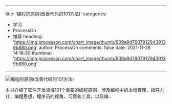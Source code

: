 
---
title: '编程的原则(改善代码的101方法)'
categories: 
 - 学习
 - ProcessOn
 - 推荐
headimg: 'https://img.processon.com/chart_image/thumb/609a9d76079129439139b880.png'
author: ProcessOn
comments: false
date: 2021-11-28 14:18:30
thumbnail: 'https://img.processon.com/chart_image/thumb/609a9d76079129439139b880.png'
---

<div>   
<img class="thumb" alt="编程的原则(改善代码的101方法)" src="https://img.processon.com/chart_image/thumb/609a9d76079129439139b880.png" referrerpolicy="no-referrer">
<p>本书介绍了软件开发领域101个重要的编程原则，涉及编程中的永恒真理，指导方针，编程思想，程序员的视角、习惯和工具，以及编..</p>  
</div>
            